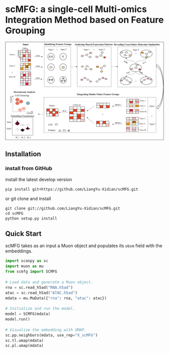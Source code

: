 # scMFG: a single-cell Multi-omics Integration Method based on Feature Grouping

![scmfg](scmfg.png)

## Installation

### install from GitHub
install the latest develop version

    pip install git+https://github.com/LiangYu-Xidian/scMFG.git

or git clone and install

    git clone git://github.com/LiangYu-Xidian/scMFG.git
    cd scMFG
    python setup.py install
    

## Quick Start

scMFG takes as an input a Muon object and populates its `obsm` field with the embeddings.


```python
import scanpy as sc
import muon as mu
from scmfg import SCMFG

# Load data and generate a Muon object.
rna = sc.read_h5ad("RNA.h5ad")
atac = sc.read_h5ad("ATAC.h5ad")
mdata = mu.MuData({"rna": rna, "atac": atac})

# Initialize and run the model.
model = SCMFG(mdata)
model.run()

# Visualize the embedding with UMAP.
sc.pp.neighbors(mdata, use_rep="X_scMFG")
sc.tl.umap(mdata)
sc.pl.umap(mdata)
```
